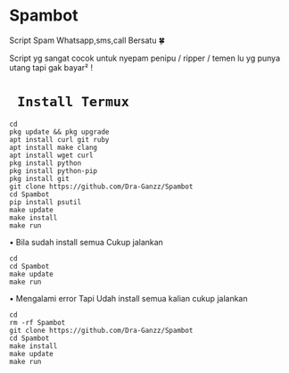 # Spambot
Script Spam Whatsapp,sms,call Bersatu 🍀

Script yg sangat cocok untuk nyepam penipu / ripper / temen lu yg punya utang tapi gak bayar² !

# ` Install Termux`
```
cd
pkg update && pkg upgrade
apt install curl git ruby
apt install make clang
apt install wget curl
pkg install python
pkg install python-pip
pkg install git
git clone https://github.com/Dra-Ganzz/Spambot
cd Spambot
pip install psutil
make update
make install
make run
```
• Bila sudah install semua Cukup jalankan 
```
cd
cd Spambot
make update
make run
```
• Mengalami error Tapi Udah install semua kalian cukup jalankan
```
cd
rm -rf Spambot
git clone https://github.com/Dra-Ganzz/Spambot
cd Spambot
make install
make update
make run
```
